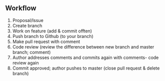 ## Workflow ##
 1. Proposal/Issue
 2. Create branch
 3. Work on feature (add & commit offten)
 4. Push branch to Github (to your branch)
 5. Make pull request with comment
 6. Code review (review the difference between new branch and master branch; comment)
 7. Author addresses comments and commits again with comments- code review again
 8. Commit approved; author pushes to master (close pull request & delete branch)
